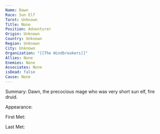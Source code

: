 ```yaml
---
Name: Dawn
Race: Sun Elf
Tarot: Unknown
Title: None
Position: Adventurer
Origin: Unknown
Country: Unknown
Region: Unknown
City: Unknown
Organization: "[[The Windbreakers]]"
Allies: None
Enemies: None
Associates: None
isDead: false
Cause: None
---
```

Summary: Dawn, the precocious mage who was very short sun elf, fire druid.

Appearance: 

First Met: 

Last Met: 

